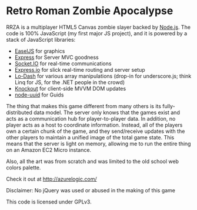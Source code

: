 # Retro Roman Zombie Apocalypse

RRZA is a multiplayer HTML5 Canvas zombie slayer backed by [Node.js](http://nodejs.org/). The code is 100% JavaScript (my first major JS project), and it is powered by a stack of JavaScript libraries:
* [EaselJS](http://www.createjs.com/#!/EaselJS) for graphics
* [Express](http://expressjs.com/) for Server MVC goodness
* [Socket.IO](http://socket.io/) for real-time communications
* [Express.io](http://express-io.org/) for slick real-time routing and server setup
* [Lo-Dash](http://lodash.com/) for various array manipulations (drop-in for underscore.js; think Linq for JS, for the .NET people in the crowd)
* [Knockout](http://knockoutjs.com/) for client-side MVVM DOM updates
* [node-uuid](https://github.com/broofa/node-uuid) for Guids

The thing that makes this game different from many others is its fully-distributed data model. The server only knows that the games exist and acts as a communication hub for player-to-player data. In addition, no player acts as a host to coordinate information. Instead, all of the players own a certain chunk of the game, and they send/receive updates with the other players to maintain a unified image of the total game state. This means that the server is light on memory, allowing  me to run the entire thing on an Amazon EC2 Micro instance.

Also, all the art was from scratch and was limited to the old school web colors palette.

Check it out at http://azurelogic.com/

Disclaimer: No jQuery was used or abused in the making of this game

This code is licensed under GPLv3.
